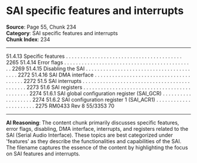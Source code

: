 # SAI specific features and interrupts

**Source**: Page 55, Chunk 234  
**Category**: SAI specific features and interrupts  
**Chunk Index**: 234

---

51.4.13 Specific features . . . . . . . . . . . . . . . . . . . . . . . . . . . . . . . . . . . . . . . . 2265
51.4.14 Error flags . . . . . . . . . . . . . . . . . . . . . . . . . . . . . . . . . . . . . . . . . . . . . 2269
51.4.15 Disabling the SAI . . . . . . . . . . . . . . . . . . . . . . . . . . . . . . . . . . . . . . . . 2272
51.4.16 SAI DMA interface . . . . . . . . . . . . . . . . . . . . . . . . . . . . . . . . . . . . . . . 2272
51.5 SAI interrupts . . . . . . . . . . . . . . . . . . . . . . . . . . . . . . . . . . . . . . . . . . . . 2273
51.6 SAI registers . . . . . . . . . . . . . . . . . . . . . . . . . . . . . . . . . . . . . . . . . . . . . 2274
51.6.1 SAI global configuration register (SAI_GCR) . . . . . . . . . . . . . . . . . . . 2274
51.6.2 SAI configuration register 1 (SAI_ACR1) . . . . . . . . . . . . . . . . . . . . . . 2275
RM0433 Rev 8 55/3353
70

---

**AI Reasoning**: The content chunk primarily discusses specific features, error flags, disabling, DMA interface, interrupts, and registers related to the SAI (Serial Audio Interface). These topics are best categorized under 'features' as they describe the functionalities and capabilities of the SAI. The filename captures the essence of the content by highlighting the focus on SAI features and interrupts.
